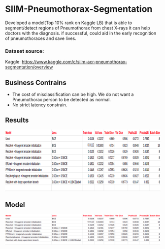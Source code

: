 # SIIM-Pneumothorax-Segmentation
Developed a model(Top 10% rank on Kaggle LB) that is able to segment/detect regions of Pneumothorax from chest X-rays it can help doctors with the diagnosis. if successful, could aid in the early recognition of pneumothoraces and save lives.


### Dataset source:
Kaggle: https://www.kaggle.com/c/siim-acr-pneumothorax-segmentation/overview

## Business Contrains
* The cost of misclassification can be high. We do not want a Pneumothorax person to be detected as normal.
* No strict latency constrain.

## Results
<img src="https://github.com/arunm8489/SIIM-Pneumothorax-Segmentation/blob/main/data/results.png" width=800 height=200>

## Model
<img src="https://github.com/arunm8489/SIIM-Pneumothorax-Segmentation/blob/main/data/results.png" width=800 heigh=800>
